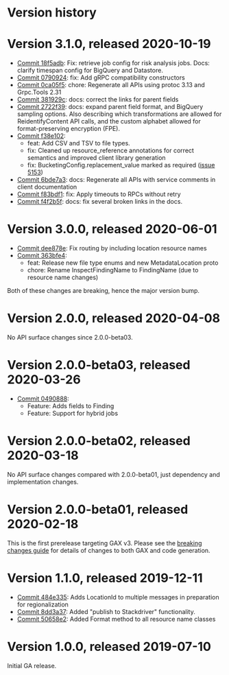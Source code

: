 # Version history

# Version 3.1.0, released 2020-10-19

- [Commit 18f5adb](https://github.com/googleapis/google-cloud-dotnet/commit/18f5adb): Fix: retrieve job config for risk analysis jobs. Docs: clarify timespan config for BigQuery and Datastore.
- [Commit 0790924](https://github.com/googleapis/google-cloud-dotnet/commit/0790924): fix: Add gRPC compatibility constructors
- [Commit 0ca05f5](https://github.com/googleapis/google-cloud-dotnet/commit/0ca05f5): chore: Regenerate all APIs using protoc 3.13 and Grpc.Tools 2.31
- [Commit 381929c](https://github.com/googleapis/google-cloud-dotnet/commit/381929c): docs: correct the links for parent fields
- [Commit 2722f39](https://github.com/googleapis/google-cloud-dotnet/commit/2722f39): docs: expand parent field format, and BigQuery sampling options. Also describing which transformations are allowed for ReidentifyContent API calls, and the custom alphabet allowed for format-preserving encryption (FPE).
- [Commit f38e102](https://github.com/googleapis/google-cloud-dotnet/commit/f38e102):
  - feat: Add CSV and TSV to file types.
  - fix: Cleaned up resource_reference annotations for correct semantics and improved client library generation
  - fix: BucketingConfig.replacement_value marked as required ([issue 5153](https://github.com/googleapis/google-cloud-dotnet/issues/5153))
- [Commit 6bde7a3](https://github.com/googleapis/google-cloud-dotnet/commit/6bde7a3): docs: Regenerate all APIs with service comments in client documentation
- [Commit f83bdf1](https://github.com/googleapis/google-cloud-dotnet/commit/f83bdf1): fix: Apply timeouts to RPCs without retry
- [Commit f4f2b5f](https://github.com/googleapis/google-cloud-dotnet/commit/f4f2b5f): docs: fix several broken links in the docs.

# Version 3.0.0, released 2020-06-01

- [Commit dee878e](https://github.com/googleapis/google-cloud-dotnet/commit/dee878e): Fix routing by including location resource names
- [Commit 363bfe4](https://github.com/googleapis/google-cloud-dotnet/commit/363bfe4):
  - feat: Release new file type enums and new MetadataLocation proto
  - chore: Rename InspectFindingName to FindingName (due to resource name changes)

Both of these changes are breaking, hence the major version bump.

# Version 2.0.0, released 2020-04-08

No API surface changes since 2.0.0-beta03.

# Version 2.0.0-beta03, released 2020-03-26

- [Commit 0490888](https://github.com/googleapis/google-cloud-dotnet/commit/0490888):
  - Feature: Adds fields to Finding
  - Feature: Support for hybrid jobs

# Version 2.0.0-beta02, released 2020-03-18

No API surface changes compared with 2.0.0-beta01, just dependency
and implementation changes.

# Version 2.0.0-beta01, released 2020-02-18

This is the first prerelease targeting GAX v3. Please see the [breaking changes
guide](https://googleapis.github.io/google-cloud-dotnet/docs/guides/breaking-gax2.html)
for details of changes to both GAX and code generation.

# Version 1.1.0, released 2019-12-11

- [Commit 484e335](https://github.com/googleapis/google-cloud-dotnet/commit/484e335): Adds LocationId to multiple messages in preparation for regionalization
- [Commit 8dd3a37](https://github.com/googleapis/google-cloud-dotnet/commit/8dd3a37): Added "publish to Stackdriver" functionality.
- [Commit 50658e2](https://github.com/googleapis/google-cloud-dotnet/commit/50658e2): Added Format method to all resource name classes

# Version 1.0.0, released 2019-07-10

Initial GA release.
